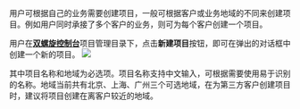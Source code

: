 用户可根据自己的业务需要创建项目，一般可根据客户或业务地域的不同来创建项目。例如用户同时承接了多个客户的业务，则可为每个客户创建一个项目。

用户在[**双螺旋控制台**](https://console.qcloud.com/helix)项目管理目录下，点击**新建项目**按钮，即可在弹出的对话框中创建一个新的项目。
![](https://mc.qcloudimg.com/static/img/69906fd3b70de5de18bca63109322184/image.png)

其中项目名称和地域为必选项。项目名称支持中文输入，可根据需要使用易于识别的名称。地域当前共有北京、上海、广州三个可选地域，在为第三方客户创建项目时，建议将项目创建在离客户较近的地域。